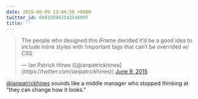 ```yaml
---
date: 2015-06-09 13:44:56 +0000
twitter_id: 608328942542548997
title: ''
---
```


<blockquote class="twitter-tweet"><p lang="en" dir="ltr">The people who designed this iFrame decided it’d be a good idea to include inline styles with !important tags that can’t be overrided w/ CSS</p>&mdash; Ian Patrick Hines ([@ianpatrickhines](https://twitter.com/ianpatrickhines)) <a href="https://twitter.com/ianpatrickhines/status/608327132180320256?ref_src=twsrc%5Etfw">June 9, 2015</a></blockquote>
<script async src="https://platform.twitter.com/widgets.js" charset="utf-8"></script>

[@ianpatrickhines](https://twitter.com/ianpatrickhines) sounds like a middle manager who stopped thinking at "they can change how it looks."
